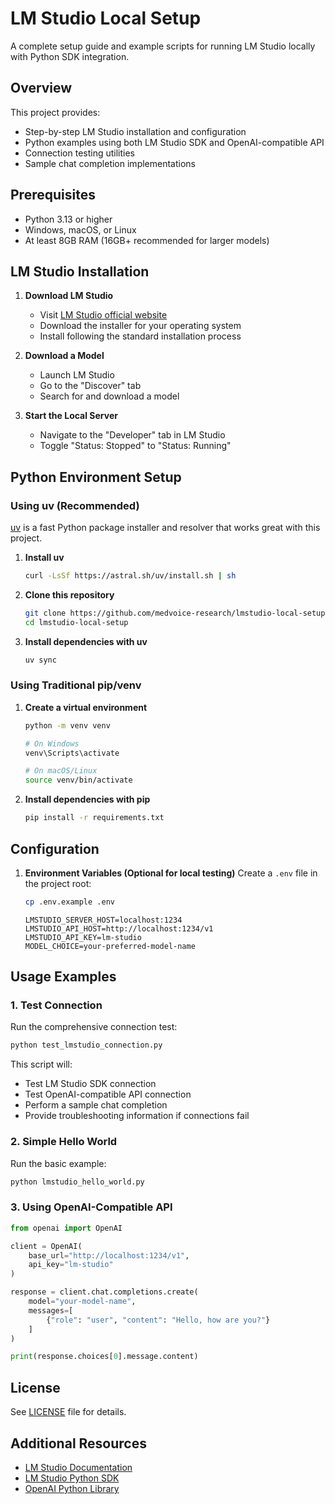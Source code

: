 # LM Studio Local Setup

A complete setup guide and example scripts for running LM Studio locally with Python SDK integration.

## Overview

This project provides:
- Step-by-step LM Studio installation and configuration
- Python examples using both LM Studio SDK and OpenAI-compatible API
- Connection testing utilities
- Sample chat completion implementations

## Prerequisites

- Python 3.13 or higher
- Windows, macOS, or Linux
- At least 8GB RAM (16GB+ recommended for larger models)

## LM Studio Installation

1. **Download LM Studio**
   - Visit [LM Studio official website](https://lmstudio.ai/)
   - Download the installer for your operating system
   - Install following the standard installation process

2. **Download a Model**
   - Launch LM Studio
   - Go to the "Discover" tab
   - Search for and download a model

3. **Start the Local Server**
   - Navigate to the "Developer" tab in LM Studio
   - Toggle "Status: Stopped" to "Status: Running"

## Python Environment Setup

### Using uv (Recommended)

[uv](https://github.com/astral-sh/uv) is a fast Python package installer and resolver that works great with this project.

1. **Install uv**
   ```bash
   curl -LsSf https://astral.sh/uv/install.sh | sh
   ```

2. **Clone this repository**
   ```bash
   git clone https://github.com/medvoice-research/lmstudio-local-setup.git
   cd lmstudio-local-setup
   ```

3. **Install dependencies with uv**
   ```bash
   uv sync
   ```

### Using Traditional pip/venv

1. **Create a virtual environment**
   ```bash
   python -m venv venv
   
   # On Windows
   venv\Scripts\activate
   
   # On macOS/Linux
   source venv/bin/activate
   ```

2. **Install dependencies with pip**
   ```bash
   pip install -r requirements.txt
   ```

## Configuration

1. **Environment Variables (Optional for local testing)**
   Create a `.env` file in the project root:
    ```bash
    cp .env.example .env
    ```

    ```env
    LMSTUDIO_SERVER_HOST=localhost:1234
    LMSTUDIO_API_HOST=http://localhost:1234/v1
    LMSTUDIO_API_KEY=lm-studio
    MODEL_CHOICE=your-preferred-model-name
    ```

## Usage Examples

### 1. Test Connection
Run the comprehensive connection test:
```bash
python test_lmstudio_connection.py
```

This script will:
- Test LM Studio SDK connection
- Test OpenAI-compatible API connection
- Perform a sample chat completion
- Provide troubleshooting information if connections fail

### 2. Simple Hello World
Run the basic example:
```bash
python lmstudio_hello_world.py
```

### 3. Using OpenAI-Compatible API
```python
from openai import OpenAI

client = OpenAI(
    base_url="http://localhost:1234/v1",
    api_key="lm-studio"
)

response = client.chat.completions.create(
    model="your-model-name",
    messages=[
        {"role": "user", "content": "Hello, how are you?"}
    ]
)

print(response.choices[0].message.content)
```

## License

See [LICENSE](LICENSE) file for details.

## Additional Resources

- [LM Studio Documentation](https://lmstudio.ai/docs)
- [LM Studio Python SDK](https://pypi.org/project/lmstudio/)
- [OpenAI Python Library](https://github.com/openai/openai-python)


